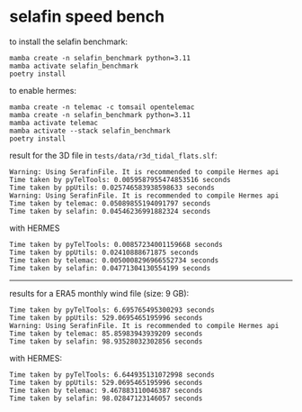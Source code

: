 # selafin speed bench

to install the selafin benchmark: 
```
mamba create -n selafin_benchmark python=3.11
mamba activate selafin_benchmark
poetry install
```

to enable hermes: 

```
mamba create -n telemac -c tomsail opentelemac
mamba create -n selafin_benchmark python=3.11
mamba activate telemac
mamba activate --stack selafin_benchmark
poetry install
```

result for the 3D file in `tests/data/r3d_tidal_flats.slf`: 
```
Warning: Using SerafinFile. It is recommended to compile Hermes api
Time taken by pyTelTools: 0.0059587955474853516 seconds
Time taken by ppUtils: 0.025746583938598633 seconds
Warning: Using SerafinFile. It is recommended to compile Hermes api
Time taken by telemac: 0.05089855194091797 seconds
Time taken by selafin: 0.04546236991882324 seconds
```
with HERMES
```
Time taken by pyTelTools: 0.00857234001159668 seconds
Time taken by ppUtils: 0.02410888671875 seconds
Time taken by telemac: 0.0050008296966552734 seconds
Time taken by selafin: 0.04771304130554199 seconds
```
---
results for a ERA5 monthly wind file (size: 9 GB):
```
Time taken by pyTelTools: 6.695765495300293 seconds
Time taken by ppUtils: 529.0695465195996 seconds
Warning: Using SerafinFile. It is recommended to compile Hermes api
Time taken by telemac: 85.85983943939209 seconds
Time taken by selafin: 98.93528032302856 seconds
```
with HERMES:
```
Time taken by pyTelTools: 6.644935131072998 seconds
Time taken by ppUtils: 529.0695465195996 seconds
Time taken by telemac: 9.467883110046387 seconds
Time taken by selafin: 98.02847123146057 seconds
```
